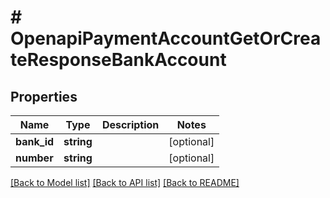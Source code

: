 # # OpenapiPaymentAccountGetOrCreateResponseBankAccount

## Properties

Name | Type | Description | Notes
------------ | ------------- | ------------- | -------------
**bank_id** | **string** |  | [optional]
**number** | **string** |  | [optional]

[[Back to Model list]](../../README.md#models) [[Back to API list]](../../README.md#endpoints) [[Back to README]](../../README.md)

